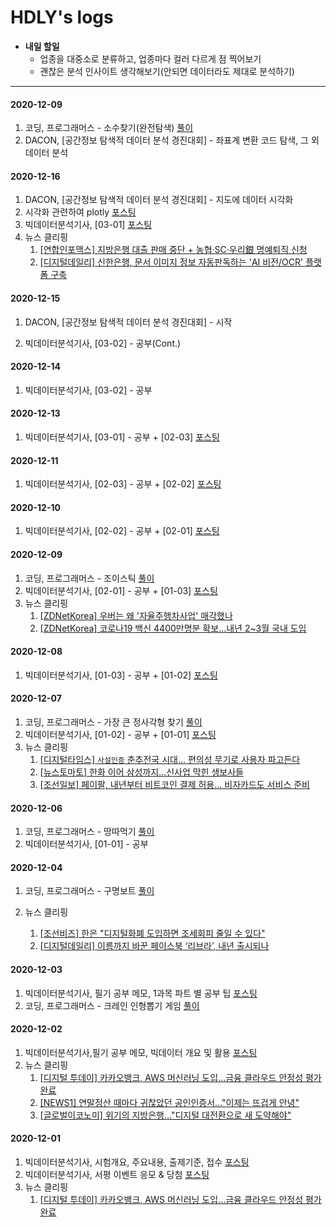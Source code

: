# HDLY's logs



* <b>내일 할일</b>
  * 업종을 대중소로 분류하고, 업종마다 컬러 다르게 점 찍어보기
  * 괜찮은 분석 인사이트 생각해보기(안되면 데이터라도 제대로 분석하기)



<hr>


#### 2020-12-09

1. 코딩, 프로그래머스 - 소수찾기(완전탐색) <a href="https://blog.naver.com/handuelly/222176777414">풀이</a>
2. DACON, [공간정보 탐색적 데이터 분석 경진대회] - 좌표계 변환 코드 탐색, 그 외 데이터 분석



#### 2020-12-16

1. DACON, [공간정보 탐색적 데이터 분석 경진대회] - 지도에 데이터 시각화
2. 시각화 관련하여 plotly  <a href="https://blog.naver.com/handuelly/222176090728">포스팅</a>
3. 빅데이터분석기사, [03-01] <a href="https://blog.naver.com/handuelly/222175823084">포스팅</a>
4. 뉴스 클리핑
   1. <a href="https://blog.naver.com/handuelly/222175336849">[연합인포맥스] 지방은행 대출 판매 중단 + 농협·SC·우리銀 명예퇴직 신청</a>
   2. <a href="https://blog.naver.com/handuelly/222175371763">[디지털데일리] 신한은행, 문서 이미지 정보 자동판독하는 'AI 비전/OCR' 플랫폼 구축</a>




#### 2020-12-15

1. DACON, [공간정보 탐색적 데이터 분석 경진대회] - 시작

2. 빅데이터분석기사, [03-02] - 공부(Cont.)



#### 2020-12-14

1. 빅데이터분석기사, [03-02] - 공부

   

#### 2020-12-13

1. 빅데이터분석기사, [03-01] - 공부 + [02-03] <a href="https://blog.naver.com/handuelly/222172412906">포스팅</a>



#### 2020-12-11

1. 빅데이터분석기사, [02-03] - 공부 + [02-02] <a href="https://blog.naver.com/handuelly/222170490665">포스팅</a>



#### 2020-12-10

1. 빅데이터분석기사, [02-02] - 공부 + [02-01] <a href="https://blog.naver.com/handuelly/222169752370">포스팅</a>



#### 2020-12-09

1. 코딩, 프로그래머스 - 조이스틱 <a href="https://blog.naver.com/handuelly/222168499060">풀이</a>
2. 빅데이터분석기사, [02-01] - 공부 + [01-03] <a href="https://blog.naver.com/handuelly/222168004145">포스팅</a>
3. 뉴스 클리핑
   1. <a href="https://blog.naver.com/handuelly/222167416881">[ZDNetKorea] 우버는 왜 '자율주행차사업' 매각했나</a>
   2. <a href="https://blog.naver.com/handuelly/222167425828">[ZDNetKorea] 코로나19 백신 4400만명분 확보…내년 2~3월 국내 도입</a>



#### 2020-12-08

1. 빅데이터분석기사, [01-03] - 공부 + [01-02] <a href="https://blog.naver.com/handuelly/222167133605">포스팅</a>



#### 2020-12-07

1. 코딩, 프로그래머스 - 가장 큰 정사각형 찾기 <a href="https://blog.naver.com/handuelly/222166244875">풀이</a>
2. 빅데이터분석기사, [01-02] - 공부 + [01-01] <a href="https://blog.naver.com/handuelly/222165810496">포스팅</a>
3. 뉴스 클리핑
   1. <a href="https://blog.naver.com/handuelly/222165847292">[디지털타임스] `사설인증` 춘추전국 시대… 편의성 무기로 사용자 파고든다</a>
   2. <a href="https://blog.naver.com/handuelly/222165871249">[뉴스토마토] 한화 이어 삼성까지…신사업 막힌 생보사들</a>
   3. <a href="https://blog.naver.com/handuelly/222166005821">[조선일보] 페이팔, 내년부터 비트코인 결제 허용… 비자카드도 서비스 준비</a>



#### 2020-12-06

1. 코딩, 프로그래머스 - 땅따먹기 <a href="https://blog.naver.com/handuelly/222164719977">풀이</a>
2. 빅데이터분석기사, [01-01] - 공부



#### 2020-12-04

1. 코딩, 프로그래머스 - 구명보트 <a href="https://blog.naver.com/handuelly/222162554945">풀이</a>

2. 뉴스 클리핑

   1. <a href="https://blog.naver.com/handuelly/222162671626">[조선비즈]  한은 "디지털화폐 도입하면 조세회피 줄일 수 있다"</a>
   2. <a href="https://blog.naver.com/handuelly/222162687943">[디지털데일리] 이름까지 바꾼 페이스북 ‘리브라’, 내년 출시되나</a>

   

#### 2020-12-03

1. 빅데이터분석기사, 필기 공부 메모, 1과목 파트 별 공부 팁 <a href="https://blog.naver.com/handuelly/222161669316">포스팅</a>
2. 코딩, 프로그래머스 - 크레인 인형뽑기 게임 <a href="https://blog.naver.com/handuelly/222161282388">풀이</a>



#### 2020-12-02

1. 빅데이터분석기사,필기 공부 메모, 빅데이터 개요 및 활용 <a href="https://blog.naver.com/handuelly/222160635227">포스팅</a>
2. 뉴스 클리핑
   1. <a href="https://blog.naver.com/handuelly/222160970186">[디지털 투데이] 카카오뱅크, AWS 머신러닝 도입...금융 클라우드 안정성 평가 완료</a>
   2. <a href="https://blog.naver.com/handuelly/222161006627">[NEWS1] 연말정산 때마다 귀찮았던 공인인증서…"이제는 뜨겁게 안녕"</a>
   3. <a href="https://blog.naver.com/handuelly/222161021822">[글로벌이코노미] 위기의 지방은행…"디지털 대전환으로 새 도약해야"</a>



#### 2020-12-01

1. 빅데이터분석기사, 시험개요, 주요내용, 출제기준, 접수  <a href="https://blog.naver.com/handuelly/222159246991">포스팅</a>
2. 빅데이터분석기사, 서평 이벤트 응모 & 당첨  <a href="https://blog.naver.com/handuelly/222159250678">포스팅</a>
3. 뉴스 클리핑
   1. <a href="https://blog.naver.com/handuelly/222160970186">[디지털 투데이] 카카오뱅크, AWS 머신러닝 도입...금융 클라우드 안정성 평가 완료</a>


